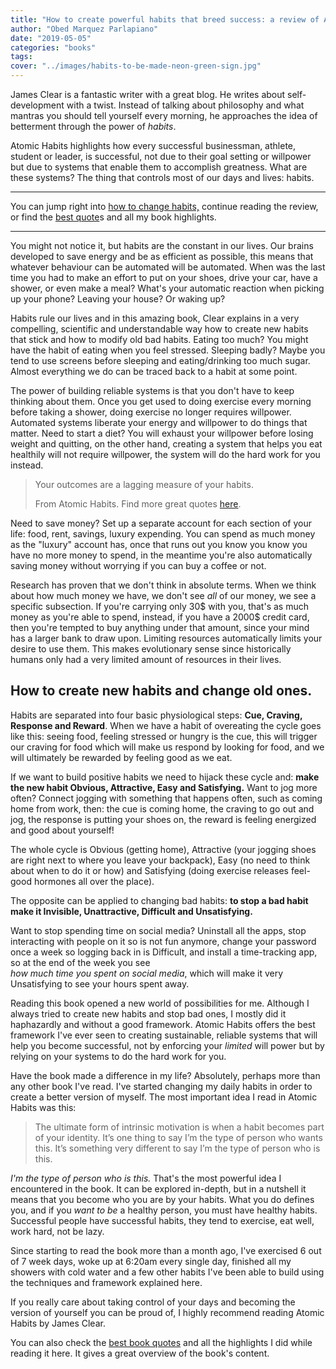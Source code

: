 ```yaml
---
title: "How to create powerful habits that breed success: a review of Atomic Habits."
author: "Obed Marquez Parlapiano"
date: "2019-05-05"
categories: "books"
tags:
cover: "../images/habits-to-be-made-neon-green-sign.jpg"
---
```


James Clear is a fantastic writer with a great blog. He writes about self-development with a twist. Instead of talking about philosophy and what mantras you should tell yourself every morning, he approaches the idea of betterment through the power of _habits_.

Atomic Habits highlights how every successful businessman, athlete, student or leader, is successful, not due to their goal setting or willpower but due to systems that enable them to accomplish greatness. What are these systems? The thing that controls most of our days and lives: habits.

* * *

You can jump right into [how to change habits,](#how-to) continue reading the review, or find the [best quote](https://obedparla.com/books/highlights/best-quotes-from-atomic-habits-by-james-clear/)s and all my book highlights.

* * *

You might not notice it, but habits are the constant in our lives. Our brains developed to save energy and be as efficient as possible, this means that whatever behaviour can be automated will be automated. When was the last time you had to make an effort to put on your shoes, drive your car, have a shower, or even make a meal? What's your automatic reaction when picking up your phone? Leaving your house? Or waking up?

Habits rule our lives and in this amazing book, Clear explains in a very compelling, scientific and understandable way how to create new habits that stick and how to modify old bad habits. Eating too much? You might have the habit of eating when you feel stressed. Sleeping badly? Maybe you tend to use screens before sleeping and eating/drinking too much sugar. Almost everything we do can be traced back to a habit at some point.

The power of building reliable systems is that you don't have to keep thinking about them. Once you get used to doing exercise every morning before taking a shower, doing exercise no longer requires willpower. Automated systems liberate your energy and willpower to do things that matter. Need to start a diet? You will exhaust your willpower before losing weight and quitting, on the other hand, creating a system that helps you eat healthily will not require willpower, the system will do the hard work for you instead.

> Your outcomes are a lagging measure of your habits.
> 
> From Atomic Habits. Find more great quotes [here](https://obedparla.com/books/highlights/best-quotes-from-atomic-habits-by-james-clear/).

Need to save money? Set up a separate account for each section of your life: food, rent, savings, luxury expending. You can spend as much money as the "luxury" account has, once that runs out you know you know you have no more money to spend, in the meantime you're also automatically saving money without worrying if you can buy a coffee or not.

Research has proven that we don't think in absolute terms. When we think about how much money we have, we don't see _all_ of our money, we see a specific subsection. If you're carrying only 30$ with you, that's as much money as you're able to spend, instead, if you have a 2000$ credit card, then you're tempted to buy anything under that amount, since your mind has a larger bank to draw upon. Limiting resources automatically limits your desire to use them. This makes evolutionary sense since historically humans only had a very limited amount of resources in their lives.

## How to create new habits and change old ones.

Habits are separated into four basic physiological steps: **Cue, Craving, Response and Reward**. When we have a habit of overeating the cycle goes like this: seeing food, feeling stressed or hungry is the cue, this will trigger our craving for food which will make us respond by looking for food, and we will ultimately be rewarded by feeling good as we eat.

If we want to build positive habits we need to hijack these cycle and: **make the new habit Obvious, Attractive, Easy and Satisfying.** Want to jog more often? Connect jogging with something that happens often, such as coming home from work, then: the cue is coming home, the craving to go out and jog, the response is putting your shoes on, the reward is feeling energized and good about yourself!

The whole cycle is Obvious (getting home), Attractive (your jogging shoes are right next to where you leave your backpack), Easy (no need to think about when to do it or how) and Satisfying (doing exercise releases feel-good hormones all over the place).

The opposite can be applied to changing bad habits: **to stop a bad habit make it Invisible, Unattractive, Difficult and Unsatisfying.**

Want to stop spending time on social media? Uninstall all the apps, stop interacting with people on it so is not fun anymore, change your password once a week so logging back in is Difficult, and install a time-tracking app, so at the end of the week you see _how much time you spent on social media_, which will make it very Unsatisfying to see your hours spent away.

Reading this book opened a new world of possibilities for me. Although I always tried to create new habits and stop bad ones, I mostly did it haphazardly and without a good framework. Atomic Habits offers the best framework I've ever seen to creating sustainable, reliable systems that will help you become successful, not by enforcing your _limited_ will power but by relying on your systems to do the hard work for you.

Have the book made a difference in my life? Absolutely, perhaps more than any other book I've read. I've started changing my daily habits in order to create a better version of myself. The most important idea I read in Atomic Habits was this:

> The ultimate form of intrinsic motivation is when a habit becomes part of your identity. It’s one thing to say I’m the type of person who wants this. It’s something very different to say I’m the type of person who is this.

_I'm the type of person who is this._ That's the most powerful idea I encountered in the book. It can be explored in-depth, but in a nutshell it means that you become who you are by your habits. What you do defines you, and if you _want to be_ a healthy person, you must have healthy habits. Successful people have successful habits, they tend to exercise, eat well, work hard, not be lazy.

Since starting to read the book more than a month ago, I've exercised 6 out of 7 week days, woke up at 6:20am every single day, finished all my showers with cold water and a few other habits I've been able to build using the techniques and framework explained here.

If you really care about taking control of your days and becoming the version of yourself you can be proud of, I highly recommend reading Atomic Habits by James Clear.

You can also check the [best book quotes](https://obedparla.com/books/highlights/best-quotes-from-atomic-habits-by-james-clear/) and all the highlights I did while reading it here. It gives a great overview of the book's content.
